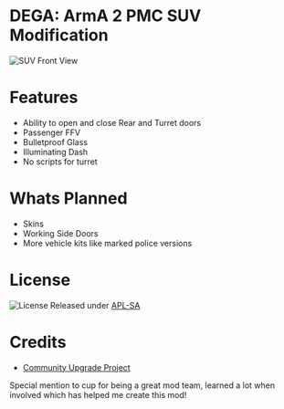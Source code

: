 DEGA: ArmA 2 PMC SUV Modification
==============

![SUV Front View](https://raw.githubusercontent.com/deltagamer/DEGA_SUV/main/Release_Notes/20210214143044_1.jpg)

Features
=========
* Ability to open and close Rear and Turret doors
* Passenger FFV
* Bulletproof Glass
* Illuminating Dash
* No scripts for turret

Whats Planned
=========

* Skins
* Working Side Doors
* More vehicle kits like marked police versions

License
=============

![License](https://www.bohemia.net/assets/img/licenses/APL-SA.png)
Released under [APL-SA](https://www.bohemia.net/community/licenses/arma-public-license-share-alike/)

Credits
=============

* [Community Upgrade Project](https://www.cup-arma3.org/)


Special mention to cup for being a great mod team, learned a lot when involved which has helped me create this mod!
